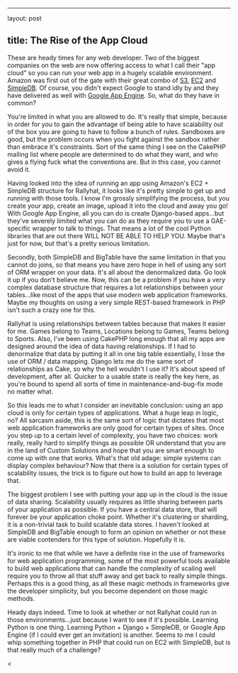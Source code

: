 <hr />

<p>layout: post</p>

<h2>title: The Rise of the App Cloud</h2>

<p>
These are heady times for any web developer.  Two of the biggest companies on the web are now offering access to what I call their "app cloud" so you can run your web app in a hugely scalable environment.  Amazon was first out of the gate with their great combo of <a href="http://www.amazon.com/gp/browse.html?node=16427261">S3</a>, <a href="http://www.amazon.com/gp/browse.html?node=201590011">EC2</a> and <a href="http://www.amazon.com/gp/browse.html?node=342335011">SimpleDB</a>.  Of course, you didn't expect Google to stand idly by and they have delivered as well with <a href="http://code.google.com/appengine/">Google App Engine</a>.  So, what do they have in common?
</p>

<p>
You're limited in what you are allowed to do.  It's really that simple, because in order for you to gain the advantage of being able to have scalability out of the box you are going to have to follow a bunch of rules.  Sandboxes are good, but the problem occurs when you fight against the sandbox rather than embrace it's constraints.  Sort of the same thing I see on the CakePHP mailing list where people are determined to do what they want, and who gives a flying fuck what the conventions are.  But in this case, you cannot avoid it.
</p>

<p>
Having looked into the idea of running an app using Amazon's EC2 + SimpleDB structure for Rallyhat, it looks like it's pretty simple to get up and running with those tools.  I know I'm grossly simplifying the process, but you create your app, create an image, upload it into the cloud and away you go!  With Google App Engine, all you can do is create Django-based apps...but they've severely limited what you can do as they require you to use a GAE-specific wrapper to talk to things.  That means a lot of the cool Python libraries that are out there WILL NOT BE ABLE TO HELP YOU.  Maybe that's just for now, but that's a pretty serious limitation.
</p>

<p>
Secondly, both SimpleDB and BigTable have the same limitation in that you cannot do joins, so that means you have zero hope in hell of using any sort of ORM wrapper on your data.  It's all about the denormalized data.  Go look it up if you don't believe me.  Now, this can be a problem if you have a very complex database structure that requires a lot relationships between your tables...like most of the apps that use modern web application frameworks.  Maybe my thoughts on using a very simple REST-based framework in PHP isn't such a crazy one for this.
</p>

<p>
Rallyhat is using relationships between tables because that makes it easier for me.  Games belong to Teams, Locations belong to Games, Teams belong to Sports.  Also, I've been using CakePHP long enough that all my apps are designed around the idea of data having relationships.  If I had to denormalize that data by putting it all in one big table essentially, I lose the use of ORM / data mapping.  Django lets me do the same sort of relationships as Cake, so why the hell wouldn't I use it?  It's about speed of development, after all.  Quicker to a usable state is really the key here, as you're bound to spend all sorts of time in maintenance-and-bug-fix mode no matter what.
</p>

<p>
So this leads me to what I consider an inevitable conclusion:  using an app cloud is only for certain types of applications.  What a huge leap in logic, no?  All sarcasm aside, this is the same sort of logic that dictates that most web application frameworks are only good for certain types of sites.  Once you step up to a certain level of complexity, you have two choices:  work really, really hard to simplify things as possible OR understand that you are in the land of Custom Solutions and hope that you are smart enough to come up with one that works.  What's that old adage:  simple systems can display complex behaviour?  Now that there is a solution for certain types of scalability issues, the trick is to figure out how to build an app to leverage that.
</p>

<p>
The biggest problem I see with putting your app up in the cloud is the issue of data sharing.  Scalability usually requires as little sharing between parts of your application as possible.  If you have a central data store, that will forever be your application choke point.  Whether it's clustering or sharding, it is a non-trivial task to build scalable data stores.  I haven't looked at SimpleDB and BigTable enough to form an opinion on whether or not these are viable contenders for this type of solution.  Hopefully it is.
</p>

<p>
It's ironic to me that while we have a definite rise in the use of frameworks for web application programming, some of the most powerful tools available to build web applications that can handle the complexity of scaling well require you to throw all that stuff away and get back to really simple things.  Perhaps this is a good thing, as all these magic methods in frameworks give the developer simplicity, but you become dependent on those magic methods.
</p>

<p>
Heady days indeed.  Time to look at whether or not Rallyhat could run in those environments...just because I want to see if it's possible.  Learning Python is one thing.  Learning Python + Django + SimpleDB, or Google App Engine (if I could ever get an invitation) is another.  Seems to me I could whip something together in PHP that could run on EC2 with SimpleDB, but is that really much of a challenge?
</p>

<p>&lt;</p>

